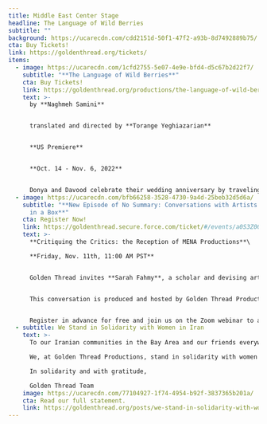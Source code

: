 ```yaml
---
title: Middle East Center Stage
headline: The Language of Wild Berries
subtitle: ""
background: https://ucarecdn.com/cdd2151d-50f1-47f2-a93b-8d7492889b75/
cta: Buy Tickets!
link: https://goldenthread.org/tickets/
items:
  - image: https://ucarecdn.com/1cfd2755-5e07-4e9e-bfd4-d5c67b2d22f7/
    subtitle: "**The Language of Wild Berries**"
    cta: Buy Tickets!
    link: https://goldenthread.org/productions/the-language-of-wild-berries-2022/
    text: >-
      by **Naghmeh Samini** 


      translated and directed by **Torange Yeghiazarian** 


      **US Premiere**


      **Oct. 14 - Nov. 6, 2022**


      Donya and Davood celebrate their wedding anniversary by traveling to the same seaside town where they spent their honeymoon. But on this trip, their 10th anniversary, a mysterious young man is following them. Who is he? What does he want? Trying to solve the mystery of the young man throws Donya and Davood into a time warp recalling their past nine anniversary trips. They remember what they have forgotten. But will that be enough to save their marriage?
  - image: https://ucarecdn.com/bfb66258-3528-4730-9a4d-25beb32d5d6a/
    subtitle: "**New Episode of No Summary: Conversations with Artists Who Don't Fit
      in a Box**"
    cta: Register Now!
    link: https://goldenthread.secure.force.com/ticket/#/events/a0S3Z000007VG5xUAG
    text: >-
      **Critiquing the Critics: the Reception of MENA Productions**\

      **Friday, Nov. 11th, 11:00 AM PST**


      Golden Thread invites **Sarah Fahmy**, a scholar and devising artist to moderate a conversation on the reception of MENA productions in the U.S. today with **Kareem Fahmy**, a theatre director, playwright, and screenwriter, and **Malek Najjar**, a director, playwright, and scholar of Arab American and Middle-Eastern American theatre. When Middle Eastern North African stories are constantly subjected to the white gaze and are performed in front of a predominantly white-US audience, how do MENA creative teams grapple with an authentic representation of their artistry, languages, and cultures?


      This conversation is produced and hosted by Golden Thread Productions in collaboration with the MENATMA convening taking place at the Arab American National Museum, November 10-12, 2022. 


      Register in advance for free and join us on the Zoom webinar to ask your questions directly of the panelists!
  - subtitle: We Stand in Solidarity with Women in Iran
    text: >-
      To our Iranian communities in the Bay Area and our friends everywhere,

      We, at Golden Thread Productions, stand in solidarity with women who are fighting to assert their rights over their bodies, everywhere, from the U.S. to Iran. Consistent with our mission, we are committed to uplifting the voices of those fighting for justice and equality. Using the words of our founder, Iranian playwright and director Torange Yeghiazarian, “Women are the backbone of our communities \[…] Women have been organizing and building communities for centuries. They may do it quietly but they are consistent and committed.” No doubt Iranian women have been consistent and committed to their fight for equality but today they are fighting loudly and we must hear them. We are humbled by the fearless, powerful and peaceful acts of women cutting their hair and burning their scarves in public squares. May we all have their courage to do the acts of change we are committed to in our communities. Their bravery serves all of us, everywhere, and it’s a striking reminder that none of us are free until all of us are free.

      In solidarity and with gratitude, 

      Golden Thread Team
    image: https://ucarecdn.com/77104927-1f74-4954-b92f-3837365b201a/
    cta: Read our full statement.
    link: https://goldenthread.org/posts/we-stand-in-solidarity-with-women-in-iran/
---
```


